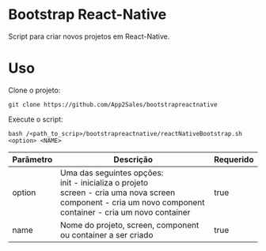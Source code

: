 # Bootstrap React-Native

Script para criar novos projetos em React-Native. 

# Uso

Clone o projeto: 

```Shell
git clone https://github.com/App2Sales/bootstrapreactnative
``` 

Execute o script: 

```Shell
bash /<path_to_scrip>/bootstrapreactnative/reactNativeBootstrap.sh <option> <NAME>
``` 

|Parâmetro|Descrição|Requerido|
|---------|---------|---------|
|option|Uma das seguintes opções: <br/> init - inicializa o projeto <br/> screen - cria uma nova screen  <br/> component - cria um novo component <br/> container - cria um novo container  | true| 
|name| Nome do projeto, screen, component ou container a ser criado | true|